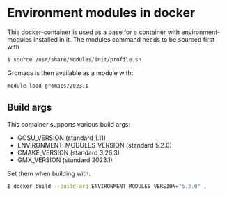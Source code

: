 # Environment modules in docker

This docker-container is used as a base for a container with environment-modules installed in it. The modules command needs to be sourced first with

```bash
$ source /usr/share/Modules/init/profile.sh
```

Gromacs is then available as a module with:

```bash
module load gromacs/2023.1
```

## Build args

This container supports various build args:

- GOSU_VERSION (standard 1.11)
- ENVIRONMENT_MODULES_VERSION (standard 5.2.0)
- CMAKE_VERSION (standard 3.26.3)
- GMX_VERSION (standard 2023.1)

Set them when building with:

```bash
$ docker build --build-arg ENVIRONMENT_MODULES_VERSION="5.2.0" .
```